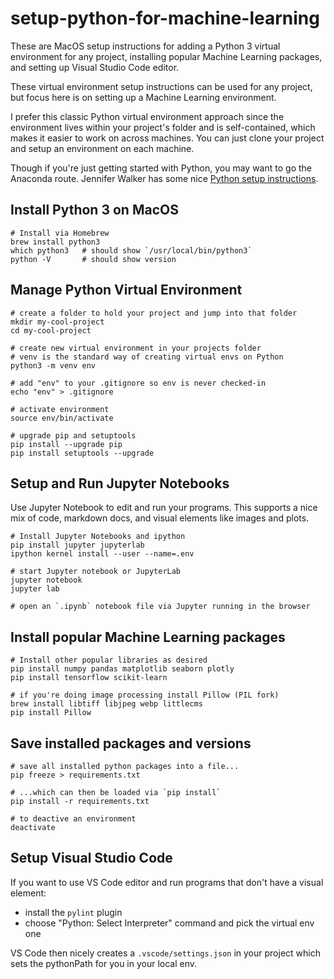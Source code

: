 # setup-python-for-machine-learning

These are MacOS setup instructions for adding a Python 3 virtual environment for any project, installing popular Machine Learning packages, and setting up Visual Studio Code editor.

These virtual environment setup instructions can be used for any project, but focus here is on setting up a Machine Learning environment.

I prefer this classic Python virtual environment approach since the environment lives within your project's folder and is self-contained, which makes it easier to work on across machines. You can just clone your project and setup an environment on each machine.

Though if you're just getting started with Python, you may want to go the Anaconda route. Jennifer Walker has some nice [Python setup instructions](https://jenfly.github.io/datajam-python/SETUP).

## Install Python 3 on MacOS

    # Install via Homebrew
    brew install python3
    which python3   # should show `/usr/local/bin/python3`
    python -V       # should show version

## Manage Python Virtual Environment

    # create a folder to hold your project and jump into that folder
    mkdir my-cool-project
    cd my-cool-project

    # create new virtual environment in your projects folder
    # venv is the standard way of creating virtual envs on Python
    python3 -m venv env

    # add "env" to your .gitignore so env is never checked-in
    echo "env" > .gitignore

    # activate environment
    source env/bin/activate

    # upgrade pip and setuptools
    pip install --upgrade pip
    pip install setuptools --upgrade

## Setup and Run Jupyter Notebooks

Use Jupyter Notebook to edit and run your programs. This supports a nice mix of code, markdown docs, and visual elements like images and plots.

    # Install Jupyter Notebooks and ipython
    pip install jupyter jupyterlab
    ipython kernel install --user --name=.env

    # start Jupyter notebook or JupyterLab
    jupyter notebook
    jupyter lab

    # open an `.ipynb` notebook file via Jupyter running in the browser

## Install popular Machine Learning packages

    # Install other popular libraries as desired
    pip install numpy pandas matplotlib seaborn plotly
    pip install tensorflow scikit-learn

    # if you're doing image processing install Pillow (PIL fork)
    brew install libtiff libjpeg webp littlecms
    pip install Pillow

## Save installed packages and versions

    # save all installed python packages into a file...
    pip freeze > requirements.txt

    # ...which can then be loaded via `pip install`
    pip install -r requirements.txt

    # to deactive an environment
    deactivate

## Setup Visual Studio Code

If you want to use VS Code editor and run programs that don't have a visual element:

- install the `pylint` plugin
- choose "Python: Select Interpreter" command and pick the virtual env one

VS Code then nicely creates a `.vscode/settings.json` in your project which sets the pythonPath for you in your local env.
